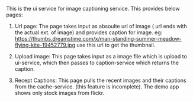 This is the ui service for image captioning service.
This provides below pages:
1. Url page: The page takes input as absoulte url of image ( url ends with the actual ext. of image) and provides caption for image.
eg: https://thumbs.dreamstime.com/x/man-standing-summer-meadow-flying-kite-19452779.jpg use this url to get the thumbnail.

2. Upload image: This page takes input as a image file which is upload to ui-service, which then passes to caption-service which returns the caption.
3. Recept Captions: This page pulls the recent images and their captions from the cache-service. (this feature is incomplete). The demo app shows only stock images from flickr.
